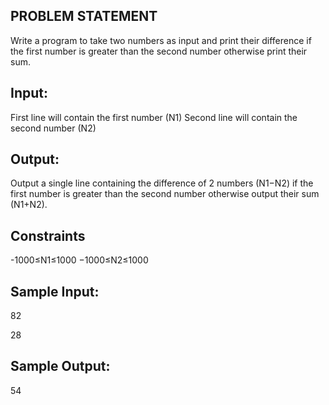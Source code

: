 ## PROBLEM STATEMENT 

Write a program to take two numbers as input and print their difference if the first number is greater than the second number otherwise
print their sum.

## Input:

First line will contain the first number (N1)
Second line will contain the second number (N2)

## Output:

Output a single line containing the difference of 2 numbers (N1−N2)
if the first number is greater than the second number otherwise output their sum (N1+N2).

## Constraints

-1000≤N1≤1000
−1000≤N2≤1000

## Sample Input:

82

28

## Sample Output:

54

